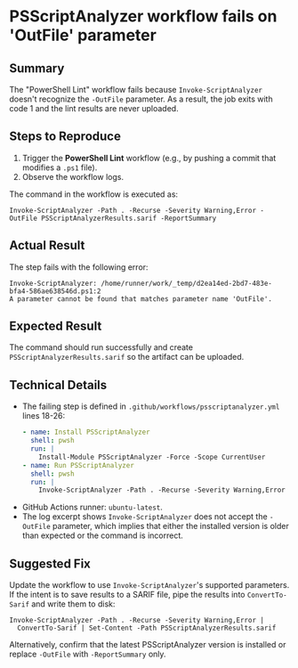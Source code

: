 # PSScriptAnalyzer workflow fails on 'OutFile' parameter

## Summary
The "PowerShell Lint" workflow fails because `Invoke-ScriptAnalyzer` doesn't recognize the `-OutFile` parameter. As a result, the job exits with code 1 and the lint results are never uploaded.

## Steps to Reproduce
1. Trigger the **PowerShell Lint** workflow (e.g., by pushing a commit that modifies a `.ps1` file).
2. Observe the workflow logs.

The command in the workflow is executed as:

```pwsh
Invoke-ScriptAnalyzer -Path . -Recurse -Severity Warning,Error -OutFile PSScriptAnalyzerResults.sarif -ReportSummary
```

## Actual Result
The step fails with the following error:

```
Invoke-ScriptAnalyzer: /home/runner/work/_temp/d2ea14ed-2bd7-483e-bfa4-586ae638546d.ps1:2
A parameter cannot be found that matches parameter name 'OutFile'.
```

## Expected Result
The command should run successfully and create `PSScriptAnalyzerResults.sarif` so the artifact can be uploaded.

## Technical Details
- The failing step is defined in `.github/workflows/psscriptanalyzer.yml` lines 18-26:
  ```yaml
  - name: Install PSScriptAnalyzer
    shell: pwsh
    run: |
      Install-Module PSScriptAnalyzer -Force -Scope CurrentUser
  - name: Run PSScriptAnalyzer
    shell: pwsh
    run: |
      Invoke-ScriptAnalyzer -Path . -Recurse -Severity Warning,Error -OutFile PSScriptAnalyzerResults.sarif -ReportSummary
  ```
- GitHub Actions runner: `ubuntu-latest`.
- The log excerpt shows `Invoke-ScriptAnalyzer` does not accept the `-OutFile` parameter, which implies that either the installed version is older than expected or the command is incorrect.

## Suggested Fix
Update the workflow to use `Invoke-ScriptAnalyzer`'s supported parameters. If the intent is to save results to a SARIF file, pipe the results into `ConvertTo-Sarif` and write them to disk:

```pwsh
Invoke-ScriptAnalyzer -Path . -Recurse -Severity Warning,Error |
  ConvertTo-Sarif | Set-Content -Path PSScriptAnalyzerResults.sarif
```

Alternatively, confirm that the latest PSScriptAnalyzer version is installed or replace `-OutFile` with `-ReportSummary` only.

